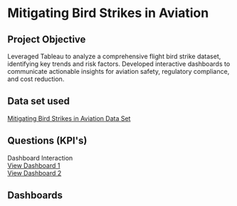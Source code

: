 # Mitigating Bird Strikes in Aviation
## Project Objective
Leveraged Tableau to analyze a comprehensive flight bird strike dataset, identifying key trends and risk factors.
Developed interactive dashboards to communicate actionable insights for aviation safety, regulatory compliance, and cost
reduction.
## Data set used
<a href="https://github.com/Aravind4848/Tableau/blob/main/DS1_C7_S4_Project_BirdStrike_Data.xlsx"> Mitigating Bird Strikes in Aviation Data Set</a>
## Questions (KPI's)
Dashboard Interaction <br>
<a href="https://github.com/Aravind4848/Tableau/blob/main/Screenshot%202025-01-17%20121315.png"> View Dashboard 1 </a><br>
<a href="https://github.com/Aravind4848/Tableau/blob/main/Screenshot%202025-01-17%20121234.png"> View Dashboard 2 </a>
## Dashboards

